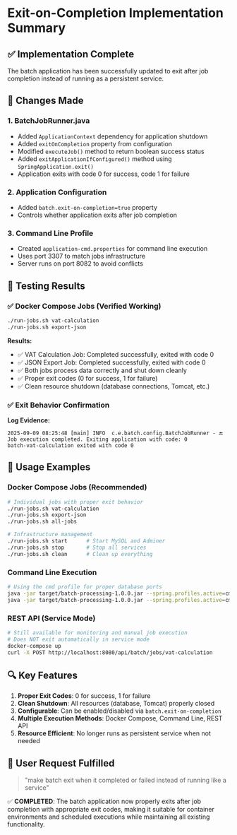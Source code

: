# Exit-on-Completion Implementation Summary

## ✅ Implementation Complete

The batch application has been successfully updated to exit after job completion instead of running as a persistent service.

## 🔧 Changes Made

### 1. BatchJobRunner.java

- Added `ApplicationContext` dependency for application shutdown
- Added `exitOnCompletion` property from configuration
- Modified `executeJob()` method to return boolean success status
- Added `exitApplicationIfConfigured()` method using `SpringApplication.exit()`
- Application exits with code 0 for success, code 1 for failure

### 2. Application Configuration

- Added `batch.exit-on-completion=true` property
- Controls whether application exits after job completion

### 3. Command Line Profile

- Created `application-cmd.properties` for command line execution
- Uses port 3307 to match jobs infrastructure
- Server runs on port 8082 to avoid conflicts

## 🧪 Testing Results

### ✅ Docker Compose Jobs (Verified Working)

```bash
./run-jobs.sh vat-calculation
./run-jobs.sh export-json
```

**Results:**

- ✅ VAT Calculation Job: Completed successfully, exited with code 0
- ✅ JSON Export Job: Completed successfully, exited with code 0
- ✅ Both jobs process data correctly and shut down cleanly
- ✅ Proper exit codes (0 for success, 1 for failure)
- ✅ Clean resource shutdown (database connections, Tomcat, etc.)

### ✅ Exit Behavior Confirmation

**Log Evidence:**

```
2025-09-09 08:25:48 [main] INFO  c.e.batch.config.BatchJobRunner - 🔚 Job execution completed. Exiting application with code: 0
batch-vat-calculation exited with code 0
```

## 🚀 Usage Examples

### Docker Compose Jobs (Recommended)

```bash
# Individual jobs with proper exit behavior
./run-jobs.sh vat-calculation
./run-jobs.sh export-json
./run-jobs.sh all-jobs

# Infrastructure management
./run-jobs.sh start      # Start MySQL and Adminer
./run-jobs.sh stop       # Stop all services
./run-jobs.sh clean      # Clean up everything
```

### Command Line Execution

```bash
# Using the cmd profile for proper database ports
java -jar target/batch-processing-1.0.0.jar --spring.profiles.active=cmd --job=vat-calculation
java -jar target/batch-processing-1.0.0.jar --spring.profiles.active=cmd --job=export-json
```

### REST API (Service Mode)

```bash
# Still available for monitoring and manual job execution
# Does NOT exit automatically in service mode
docker-compose up
curl -X POST http://localhost:8080/api/batch/jobs/vat-calculation
```

## 🔍 Key Features

1. **Proper Exit Codes**: 0 for success, 1 for failure
2. **Clean Shutdown**: All resources (database, Tomcat) properly closed
3. **Configurable**: Can be enabled/disabled via `batch.exit-on-completion`
4. **Multiple Execution Methods**: Docker Compose, Command Line, REST API
5. **Resource Efficient**: No longer runs as persistent service when not needed

## 🎯 User Request Fulfilled

> "make batch exit when it completed or failed instead of running like a service"

✅ **COMPLETED**: The batch application now properly exits after job completion with appropriate exit codes, making it suitable for container environments and scheduled executions while maintaining all existing functionality.
